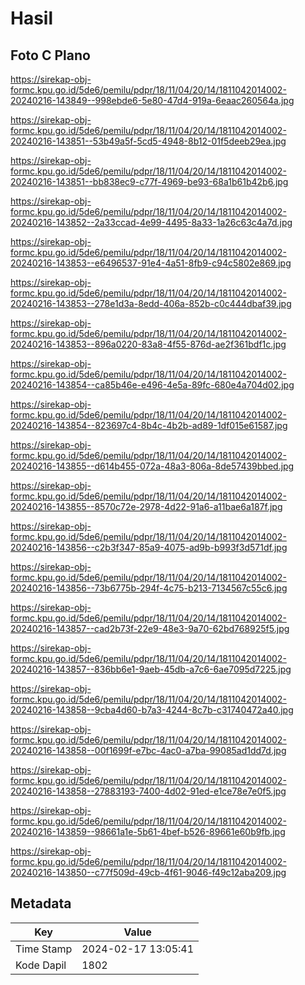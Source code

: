 # Hasil

## Foto C Plano

https://sirekap-obj-formc.kpu.go.id/5de6/pemilu/pdpr/18/11/04/20/14/1811042014002-20240216-143849--998ebde6-5e80-47d4-919a-6eaac260564a.jpg

https://sirekap-obj-formc.kpu.go.id/5de6/pemilu/pdpr/18/11/04/20/14/1811042014002-20240216-143851--53b49a5f-5cd5-4948-8b12-01f5deeb29ea.jpg

https://sirekap-obj-formc.kpu.go.id/5de6/pemilu/pdpr/18/11/04/20/14/1811042014002-20240216-143851--bb838ec9-c77f-4969-be93-68a1b61b42b6.jpg

https://sirekap-obj-formc.kpu.go.id/5de6/pemilu/pdpr/18/11/04/20/14/1811042014002-20240216-143852--2a33ccad-4e99-4495-8a33-1a26c63c4a7d.jpg

https://sirekap-obj-formc.kpu.go.id/5de6/pemilu/pdpr/18/11/04/20/14/1811042014002-20240216-143853--e6496537-91e4-4a51-8fb9-c94c5802e869.jpg

https://sirekap-obj-formc.kpu.go.id/5de6/pemilu/pdpr/18/11/04/20/14/1811042014002-20240216-143853--278e1d3a-8edd-406a-852b-c0c444dbaf39.jpg

https://sirekap-obj-formc.kpu.go.id/5de6/pemilu/pdpr/18/11/04/20/14/1811042014002-20240216-143853--896a0220-83a8-4f55-876d-ae2f361bdf1c.jpg

https://sirekap-obj-formc.kpu.go.id/5de6/pemilu/pdpr/18/11/04/20/14/1811042014002-20240216-143854--ca85b46e-e496-4e5a-89fc-680e4a704d02.jpg

https://sirekap-obj-formc.kpu.go.id/5de6/pemilu/pdpr/18/11/04/20/14/1811042014002-20240216-143854--823697c4-8b4c-4b2b-ad89-1df015e61587.jpg

https://sirekap-obj-formc.kpu.go.id/5de6/pemilu/pdpr/18/11/04/20/14/1811042014002-20240216-143855--d614b455-072a-48a3-806a-8de57439bbed.jpg

https://sirekap-obj-formc.kpu.go.id/5de6/pemilu/pdpr/18/11/04/20/14/1811042014002-20240216-143855--8570c72e-2978-4d22-91a6-a11bae6a187f.jpg

https://sirekap-obj-formc.kpu.go.id/5de6/pemilu/pdpr/18/11/04/20/14/1811042014002-20240216-143856--c2b3f347-85a9-4075-ad9b-b993f3d571df.jpg

https://sirekap-obj-formc.kpu.go.id/5de6/pemilu/pdpr/18/11/04/20/14/1811042014002-20240216-143856--73b6775b-294f-4c75-b213-7134567c55c6.jpg

https://sirekap-obj-formc.kpu.go.id/5de6/pemilu/pdpr/18/11/04/20/14/1811042014002-20240216-143857--cad2b73f-22e9-48e3-9a70-62bd768925f5.jpg

https://sirekap-obj-formc.kpu.go.id/5de6/pemilu/pdpr/18/11/04/20/14/1811042014002-20240216-143857--836bb6e1-9aeb-45db-a7c6-6ae7095d7225.jpg

https://sirekap-obj-formc.kpu.go.id/5de6/pemilu/pdpr/18/11/04/20/14/1811042014002-20240216-143858--9cba4d60-b7a3-4244-8c7b-c31740472a40.jpg

https://sirekap-obj-formc.kpu.go.id/5de6/pemilu/pdpr/18/11/04/20/14/1811042014002-20240216-143858--00f1699f-e7bc-4ac0-a7ba-99085ad1dd7d.jpg

https://sirekap-obj-formc.kpu.go.id/5de6/pemilu/pdpr/18/11/04/20/14/1811042014002-20240216-143858--27883193-7400-4d02-91ed-e1ce78e7e0f5.jpg

https://sirekap-obj-formc.kpu.go.id/5de6/pemilu/pdpr/18/11/04/20/14/1811042014002-20240216-143859--98661a1e-5b61-4bef-b526-89661e60b9fb.jpg

https://sirekap-obj-formc.kpu.go.id/5de6/pemilu/pdpr/18/11/04/20/14/1811042014002-20240216-143850--c77f509d-49cb-4f61-9046-f49c12aba209.jpg


## Metadata

| Key        | Value               |
| ---------- | ------------------- |
| Time Stamp | 2024-02-17 13:05:41 |
| Kode Dapil | 1802                |



